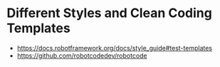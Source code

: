 # Different Styles and Clean Coding Templates

- https://docs.robotframework.org/docs/style_guide#test-templates
- https://github.com/robotcodedev/robotcode

